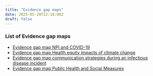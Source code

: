 ```yaml
---
title: "Evidence gap maps"
date: 2025-05-28T22:18:00Z
draft: false
---
```


### List of Evidence gap maps

 * [Evidence gap map NPI and COVID-19](/evidence-gap-map-npi-and-covid-19/)
 * [Evidence gap map Health equity impacts of climate change](/evidence-gap-map-health-equity-impacts-of-climate-change/)
 * [Evidence gap map communication strategies during an infectious disease incident](/evidence-gap-map-communication-strategies-during-an-infectious-disease-incident/)
 * [Evidence gap map Public Health and Social Measures](/evidence-gap-map-public-health-and-social-measures/)

